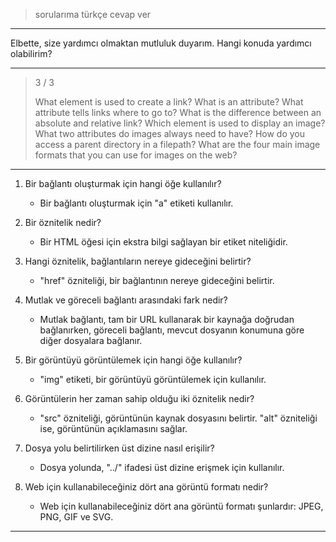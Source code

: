 > sorularıma türkçe cevap ver

---

Elbette, size yardımcı olmaktan mutluluk duyarım. Hangi konuda yardımcı olabilirim?

---

> 3 / 3
> 
> What element is used to create a link? What is an attribute? What attribute tells links where to go to? What is the difference between an absolute and relative link? Which element is used to display an image? What two attributes do images always need to have? How do you access a parent directory in a filepath? What are the four main image formats that you can use for images on the web?

---

1.  Bir bağlantı oluşturmak için hangi öğe kullanılır?
    
    *   Bir bağlantı oluşturmak için "a" etiketi kullanılır.
2.  Bir öznitelik nedir?
    
    *   Bir HTML öğesi için ekstra bilgi sağlayan bir etiket niteliğidir.
3.  Hangi öznitelik, bağlantıların nereye gideceğini belirtir?
    
    *   "href" özniteliği, bir bağlantının nereye gideceğini belirtir.
4.  Mutlak ve göreceli bağlantı arasındaki fark nedir?
    
    *   Mutlak bağlantı, tam bir URL kullanarak bir kaynağa doğrudan bağlanırken, göreceli bağlantı, mevcut dosyanın konumuna göre diğer dosyalara bağlanır.
5.  Bir görüntüyü görüntülemek için hangi öğe kullanılır?
    
    *   "img" etiketi, bir görüntüyü görüntülemek için kullanılır.
6.  Görüntülerin her zaman sahip olduğu iki öznitelik nedir?
    
    *   "src" özniteliği, görüntünün kaynak dosyasını belirtir. "alt" özniteliği ise, görüntünün açıklamasını sağlar.
7.  Dosya yolu belirtilirken üst dizine nasıl erişilir?
    
    *   Dosya yolunda, "../" ifadesi üst dizine erişmek için kullanılır.
8.  Web için kullanabileceğiniz dört ana görüntü formatı nedir?
    
    *   Web için kullanabileceğiniz dört ana görüntü formatı şunlardır: JPEG, PNG, GIF ve SVG.

---